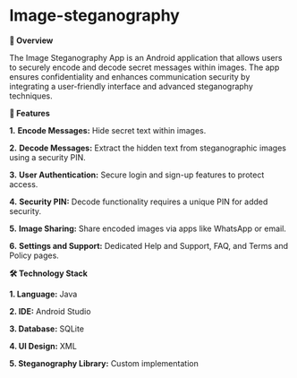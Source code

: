 # Image-steganography

**📱 Overview**

The Image Steganography App is an Android application that allows users to securely encode and decode secret messages within images. The app ensures confidentiality and enhances communication security by integrating a user-friendly interface and advanced steganography techniques.


**🚀 Features**

**1.** **Encode Messages:** Hide secret text within images.

**2.** **Decode Messages:** Extract the hidden text from steganographic images using a security PIN.

**3.** **User Authentication:** Secure login and sign-up features to protect access.

**4.** **Security PIN:** Decode functionality requires a unique PIN for added security.

**5.** **Image Sharing:** Share encoded images via apps like WhatsApp or email.

**6.** **Settings and Support:** Dedicated Help and Support, FAQ, and Terms and Policy pages.


**🛠️ Technology Stack**

**1. Language:** Java

**2. IDE:** Android Studio

**3. Database:** SQLite

**4. UI Design:** XML

**5. Steganography Library:** Custom implementation
